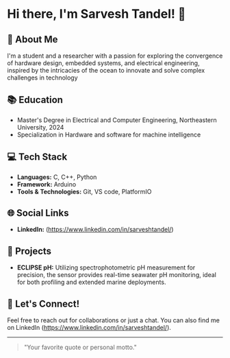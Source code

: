 <!--
**SarveshKT/SarveshKT** is a ✨ _special_ ✨ repository because its `README.md` (this file) appears on your GitHub profile.

Here are some ideas to get you started:

- 🔭 I’m currently working on ...
- 🌱 I’m currently learning ...
- 👯 I’m looking to collaborate on ...
- 🤔 I’m looking for help with ...
- 💬 Ask me about ...
- 📫 How to reach me: ...
- 😄 Pronouns: ...
- ⚡ Fun fact: ...
-->
# Hi there, I'm Sarvesh Tandel! 👋

## 🚀 About Me
I'm a student and a researcher with a passion for exploring the convergence of hardware design, embedded systems, and electrical engineering, inspired by the intricacies of the ocean to innovate and solve complex challenges in technology

## 📚 Education
- Master's Degree in Electrical and Computer Engineering, Northeastern University, 2024
- Specialization in Hardware and software for machine intelligence

## 💻 Tech Stack
- **Languages:** C, C++, Python
- **Framework:** Arduino
- **Tools & Technologies:** Git, VS code, PlatformIO

## 🌐 Social Links
- **LinkedIn:** (https://www.linkedin.com/in/sarveshtandel/)

## 🎨 Projects
- **ECLIPSE pH:** Utilizing spectrophotometric pH measurement for precision, the sensor provides real-time seawater pH monitoring, ideal for both profiling and extended marine deployments.

## 💬 Let's Connect!
Feel free to reach out for collaborations or just a chat. You can also find me on LinkedIn (https://www.linkedin.com/in/sarveshtandel/).

---
> "Your favorite quote or personal motto."
